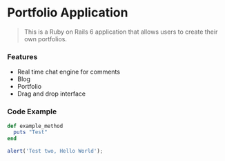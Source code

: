 # Portfolio Application

> This is a Ruby on Rails 6 application that allows users to create their own portfolios.

### Features

- Real time chat engine for comments
- Blog
- Portfolio
- Drag and drop interface

### Code Example

```ruby
def example_method
  puts "Test"
end
```

```javascript
alert('Test two, Hello World');
```